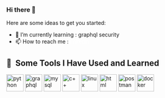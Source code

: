 ### Hi there 👋

Here are some ideas to get you started:

- 🌱 I’m currently learning : graphql security
- 📫 How to reach me : <a href="https://in.linkedin.com/in/sumeet-darekar-07569a1b4" style="color: white; text-decoration: none;" >linkedin</a>


<h2> 🚀 &nbsp;Some Tools I Have Used and Learned</h2>
<p align="left">
<img src="https://cdn.jsdelivr.net/gh/devicons/devicon/icons/python/python-original.svg" alt="python" width="45" height="45"/>
<img src="https://cdn.jsdelivr.net/gh/devicons/devicon/icons/graphql/graphql-plain-wordmark.svg" alt="graphql" width="45" height="45" />
<img src="https://cdn.jsdelivr.net/gh/devicons/devicon/icons/mysql/mysql-plain-wordmark.svg" alt="mysql" width="45" height="45" />
<img src="https://cdn.jsdelivr.net/gh/devicons/devicon/icons/cplusplus/cplusplus-line.svg" alt="c++" width="45" height="45"/>
<img src="https://cdn.jsdelivr.net/gh/devicons/devicon/icons/linux/linux-original.svg" alt="linux" width="45" height="45"/>
<img src="https://cdn.jsdelivr.net/gh/devicons/devicon/icons/html5/html5-original-wordmark.svg" alt="html" height="45" width="45"/>          
<img src="https://github.com/sumeet-darekar/sumeet-darekar/assets/79735377/d8a495b5-2551-4151-8e34-299444fb0eee" alt="postman" height="45" width="45"/>
<img src="https://cdn.jsdelivr.net/gh/devicons/devicon/icons/docker/docker-original.svg" alt="docker" height="45" weight="45"/>
          

